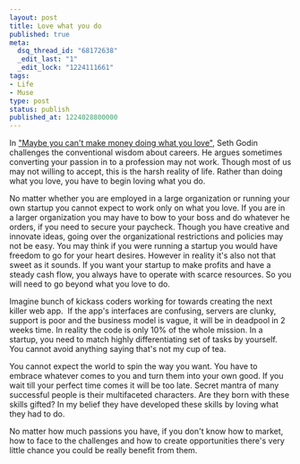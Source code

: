 ```yaml
---
layout: post
title: Love what you do
published: true
meta:
  dsq_thread_id: "68172638"
  _edit_last: "1"
  _edit_lock: "1224111661"
tags:
- Life
- Muse
type: post
status: publish
published_at: 1224028800000
---
```

In <a href="http://sethgodin.typepad.com/seths_blog/2008/10/maybe-you-cant.html">"Maybe you can't make money doing what you love"</a>, Seth Godin challenges the conventional wisdom about careers. He argues sometimes converting your passion in to a profession may not work. Though most of us may not willing to accept, this is the harsh reality of life. Rather than doing what you love, you have to begin loving what you do.

No matter whether you are employed in a large organization or running your own startup you cannot expect to work only on what you love. If you are in a larger organization you may have to bow to your boss and do whatever he orders, if you need to secure your paycheck. Though you have creative and innovate ideas, going over the organizational restrictions and policies may not be easy. You may think if you were running a startup you would have freedom to go for your heart desires. However in reality it's also not that sweet as it sounds. If you want your startup to make profits and have a steady cash flow, you always have to operate with scarce resources. So you will need to go beyond what you love to do.

Imagine bunch of kickass coders working for towards creating the next killer web app.  If the app's interfaces are confusing, servers are clunky, support is poor and the business model is vague, it will be in deadpool in 2 weeks time. In reality the code is only 10% of the whole mission. In a startup, you need to match highly differentiating set of tasks by yourself. You cannot avoid anything saying that's not my cup of tea.

You cannot expect the world to spin the way you want. You have to embrace whatever comes to you and turn them into your own good. If you wait till your perfect time comes it will be too late. Secret mantra of many successful people is their multifaceted characters. Are they born with these skills gifted? In my belief they have developed these skills by loving what they had to do.

No matter how much passions you have, if you don't know how to market, how to face to the challenges and how to create opportunities there's very little chance you could be really benefit from them.
